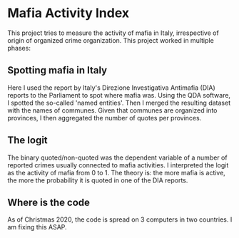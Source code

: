 # Mafia Activity Index

This project tries to measure the activity of mafia in Italy, irrespective of origin of organized crime organization. This project worked in multiple phases: 

## Spotting mafia in Italy 
Here I used the report by Italy's Direzione Investigativa Antimafia (DIA) reports to the Parliament to spot where mafia was. Using the QDA software, I spotted the so-called 'named entities'. Then I merged the resulting dataset with the names of communes. Given that communes are organized into provinces, I then aggregated the number of quotes per provinces. 

## The logit
The binary quoted/non-quoted was the dependent variable of a number of reported crimes usually connected to mafia activities. I interpreted the logit as the activity of mafia from 0 to 1. The theory is: the more mafia is active, the more the probability it is quoted in one of the DIA reports. 

## Where is the code 
As of Christmas 2020, the code is spread on 3 computers in two countries. I am fixing this ASAP. 

